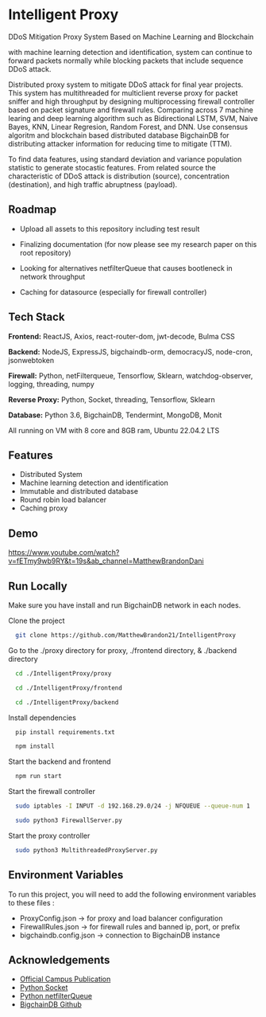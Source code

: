 # Intelligent Proxy

DDoS Mitigation Proxy System Based on Machine Learning and Blockchain

with machine learning detection and identification, system can continue to forward packets normally while blocking packets that include sequence DDoS attack.

Distributed proxy system to mitigate DDoS attack for final year projects. This system has multithreaded for multiclient reverse proxy for packet sniffer and high throughput by designing multiprocessing firewall controller based on packet signature and firewall rules. Comparing across 7 machine learing and deep learning algorithm such as Bidirectional LSTM, SVM, Naive Bayes, KNN, Linear Regresion, Random Forest, and DNN. Use consensus algoritm and blockchain based distributed database BigchainDB for distributing attacker information for reducing time to mitigate (TTM).

To find data features, using standard deviation and variance population statistic to generate stocastic features. From related source the characteristic of DDoS attack is distribution (source), concentration (destination), and high traffic abruptness (payload).

## Roadmap

- Upload all assets to this repository including test result

- Finalizing documentation (for now please see my research paper on this root repository)

- Looking for alternatives netfilterQueue that causes bootleneck in network throughput

- Caching for datasource (especially for firewall controller)

## Tech Stack

**Frontend:** ReactJS, Axios, react-router-dom, jwt-decode, Bulma CSS

**Backend:** NodeJS, ExpressJS, bigchaindb-orm, democracyJS, node-cron, jsonwebtoken

**Firewall:** Python, netFilterqueue, Tensorflow, Sklearn, watchdog-observer, logging, threading, numpy

**Reverse Proxy:** Python, Socket, threading, Tensorflow, Sklearn

**Database:** Python 3.6, BigchainDB, Tendermint, MongoDB, Monit

All running on VM with 8 core and 8GB ram, Ubuntu 22.04.2 LTS

## Features

- Distributed System
- Machine learning detection and identification
- Immutable and distributed database
- Round robin load balancer
- Caching proxy

## Demo

https://www.youtube.com/watch?v=fETmy9wb9RY&t=19s&ab_channel=MatthewBrandonDani

## Run Locally

Make sure you have install and run BigchainDB network in each nodes.

Clone the project

```bash
  git clone https://github.com/MatthewBrandon21/IntelligentProxy
```

Go to the ./proxy directory for proxy, ./frontend directory, & ./backend directory

```bash
  cd ./IntelligentProxy/proxy
```

```bash
  cd ./IntelligentProxy/frontend
```

```bash
  cd ./IntelligentProxy/backend
```

Install dependencies

```bash
  pip install requirements.txt
```

```bash
  npm install
```

Start the backend and frontend

```bash
  npm run start
```

Start the firewall controller

```bash
  sudo iptables -I INPUT -d 192.168.29.0/24 -j NFQUEUE --queue-num 1
```

```bash
  sudo python3 FirewallServer.py
```

Start the proxy controller

```bash
  sudo python3 MultithreadedProxyServer.py
```

## Environment Variables

To run this project, you will need to add the following environment variables to these files :

- ProxyConfig.json -> for proxy and load balancer configuration
- FirewallRules.json -> for firewall rules and banned ip, port, or prefix
- bigchaindb.config.json -> connection to BigchainDB instance

## Acknowledgements

- [Official Campus Publication](https://kc.umn.ac.id/26055/)
- [Python Socket](https://docs.python.org/3/library/socket.html)
- [Python netfilterQueue](https://pypi.org/project/NetfilterQueue/)
- [BigchainDB Github](https://github.com/bigchaindb/bigchaindb)
